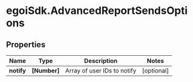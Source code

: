 # egoiSdk.AdvancedReportSendsOptions

## Properties
Name | Type | Description | Notes
------------ | ------------- | ------------- | -------------
**notify** | **[Number]** | Array of user IDs to notify | [optional] 


